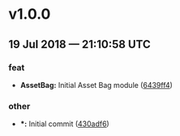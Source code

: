 # v1.0.0
## 19 Jul 2018 — 21:10:58 UTC

### feat

+ __AssetBag:__ Initial Asset Bag module ([6439ff4](https://github.com/coldbox-modules/coldbox-asset-bag/commit/6439ff42dbf38ab1540ea2df48c42cc95526c811))

### other

+ __\*:__ Initial commit ([430adf6](https://github.com/coldbox-modules/coldbox-asset-bag/commit/430adf6e55d45051514f0cdebb3bf8894361d1a9))
